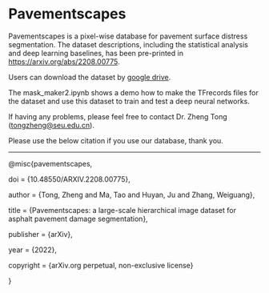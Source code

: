 # Pavementscapes
Pavementscapes is a pixel-wise database for pavement surface distress segmentation. The dataset descriptions, including the statistical analysis and deep learning baselines, has been pre-printed in https://arxiv.org/abs/2208.00775.

Users can download the dataset by [google drive](https://drive.google.com/drive/folders/1h9Mis8s93TrRfzWQ4tThi8D_Ze0qS25U?usp=sharing).

The mask_maker2.ipynb shows a demo how to make the TFrecords files for the dataset and use this dataset to train and test a deep neural networks.

If having any problems, please feel free to contact Dr. Zheng Tong (tongzheng@seu.edu.cn).

Please use the below citation if you use our database, thank you.

--------------------------------

@misc{pavementscapes,

  doi = {10.48550/ARXIV.2208.00775},
  
  author = {Tong, Zheng and Ma, Tao and Huyan, Ju and Zhang, Weiguang},
  
  title = {Pavementscapes: a large-scale hierarchical image dataset for asphalt pavement damage segmentation},
  
  publisher = {arXiv},
  
  year = {2022},
  
  copyright = {arXiv.org perpetual, non-exclusive license}
  
}

